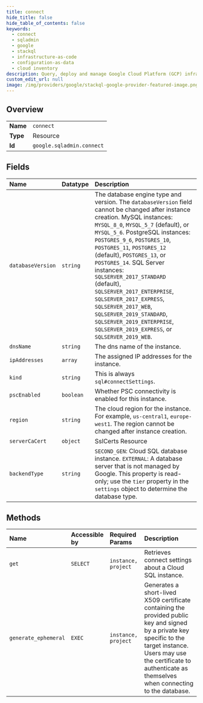 ```yaml
---
title: connect
hide_title: false
hide_table_of_contents: false
keywords:
  - connect
  - sqladmin
  - google    
  - stackql
  - infrastructure-as-code
  - configuration-as-data
  - cloud inventory
description: Query, deploy and manage Google Cloud Platform (GCP) infrastructure and resources using SQL
custom_edit_url: null
image: /img/providers/google/stackql-google-provider-featured-image.png
---
```

  
    

## Overview
<table><tbody>
<tr><td><b>Name</b></td><td><code>connect</code></td></tr>
<tr><td><b>Type</b></td><td>Resource</td></tr>
<tr><td><b>Id</b></td><td><code>google.sqladmin.connect</code></td></tr>
</tbody></table>

## Fields
| Name | Datatype | Description |
|:-----|:---------|:------------|
| `databaseVersion` | `string` | The database engine type and version. The `databaseVersion` field cannot be changed after instance creation. MySQL instances: `MYSQL_8_0`, `MYSQL_5_7` (default), or `MYSQL_5_6`. PostgreSQL instances: `POSTGRES_9_6`, `POSTGRES_10`, `POSTGRES_11`, `POSTGRES_12` (default), `POSTGRES_13`, or `POSTGRES_14`. SQL Server instances: `SQLSERVER_2017_STANDARD` (default), `SQLSERVER_2017_ENTERPRISE`, `SQLSERVER_2017_EXPRESS`, `SQLSERVER_2017_WEB`, `SQLSERVER_2019_STANDARD`, `SQLSERVER_2019_ENTERPRISE`, `SQLSERVER_2019_EXPRESS`, or `SQLSERVER_2019_WEB`. |
| `dnsName` | `string` | The dns name of the instance. |
| `ipAddresses` | `array` | The assigned IP addresses for the instance. |
| `kind` | `string` | This is always `sql#connectSettings`. |
| `pscEnabled` | `boolean` | Whether PSC connectivity is enabled for this instance. |
| `region` | `string` | The cloud region for the instance. For example, `us-central1`, `europe-west1`. The region cannot be changed after instance creation. |
| `serverCaCert` | `object` | SslCerts Resource |
| `backendType` | `string` | `SECOND_GEN`: Cloud SQL database instance. `EXTERNAL`: A database server that is not managed by Google. This property is read-only; use the `tier` property in the `settings` object to determine the database type. |
## Methods
| Name | Accessible by | Required Params | Description |
|:-----|:--------------|:----------------|:------------|
| `get` | `SELECT` | `instance, project` | Retrieves connect settings about a Cloud SQL instance. |
| `generate_ephemeral` | `EXEC` | `instance, project` | Generates a short-lived X509 certificate containing the provided public key and signed by a private key specific to the target instance. Users may use the certificate to authenticate as themselves when connecting to the database. |
